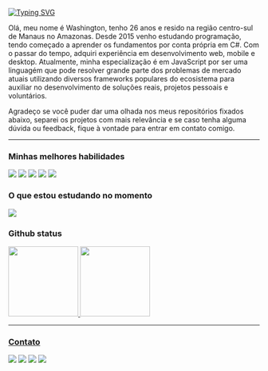 <div align="left">
  
  
[![Typing SVG](https://readme-typing-svg.demolab.com?font=Fira+Code&duration=2000&pause=1000&color=55A73F&repeat=false&width=435&lines=Bem+vindo+ao+meu+reposit%C3%B3rio)](https://git.io/typing-svg)
  
</div>

<!-- ![](https://komarev.com/ghpvc/?username=moondusk1996&style=plastic&color=55A731) -->


<p>
  
Olá, meu nome é Washington, tenho 26 anos e resido na região centro-sul de Manaus no Amazonas. Desde 2015 venho estudando programação, tendo começado a aprender os fundamentos por conta própria em C#. Com o passar do tempo, adquiri experiência em desenvolvimento web, mobile e desktop. Atualmente, minha especialização é em JavaScript por ser uma linguagém que pode resolver grande parte dos problemas de mercado atuais utilizando diversos frameworks populares do ecosistema para auxiliar no desenvolvimento de soluções reais, projetos pessoais e voluntários.

Agradeço se você puder dar uma olhada nos meus repositórios fixados abaixo, separei os projetos com mais relevância e se caso tenha alguma dúvida ou feedback, fique à vontade para entrar em contato comigo.



</p>

---------------------------------------------

<div align="left">
      
### Minhas melhores habilidades
  
<img src="https://img.shields.io/badge/javascript-%23323330.svg?style=plastic&logo=javascript&logoColor=%23F7DF1E" />
<img src="https://img.shields.io/badge/typeScript-007ACC?style=plastic&logo=typescript&logoColor=white" />
<img src="https://img.shields.io/badge/react-%2320232a.svg?style=plastic&logo=react&logoColor=%2361DAFB" />
<img src="https://img.shields.io/badge/node-373F51?style=plastic&logo=node.js&logoColor=6DA55F" />
<img src="https://img.shields.io/badge/electron-373F51.svg?style=plastic&logo=electron&logoColor=%4682B4" />


### O que estou estudando no momento
  
  <img src="https://img.shields.io/badge/vitest-green?style=plastic&logo=vitest&logoColor=white" />

 
</div>



### Github status

<a href="https://github.com/MoonDusk1996">
<img height="140em" src="https://github-readme-stats.vercel.app/api?username=MoonDusk1996&show_icons=true&theme=chartreuse-dark&include_all_commits=true&count_private=true"/>
<img height="140em" src="https://github-readme-stats.vercel.app/api/top-langs/?username=MoonDusk1996&layout=compact&langs_count=7&theme=chartreuse-dark"/>

 
---------------------------------------------
  
<div align="left"> 
  
### Contato

  <a href="https://www.linkedin.com/in/washington-lopes-638836249/" target="_blank"><img src="https://img.shields.io/badge/-LinkedIn-%230077B5?style=plastic&logo=linkedin&logoColor=white" target="_blank"></a> 
    <a href = "mailto:washington.lopesdasilvafilho@gmail.com"><img src="https://img.shields.io/badge/-Gmail-gray?style=plastic&logo=gmail&logoColor=white" target="_blank"></a>
  <a href="https://www.instagram.com/moondusk1996/" target="_blank"><img src="https://img.shields.io/badge/-Instagram-%23E4405F?style=plastic&logo=instagram&logoColor=white" target="_blank"></a>
 <a href="https://discord.gg/AGfxJKmbKf" target="_blank"><img src="https://img.shields.io/badge/Server-7289DA?style=plastic&logo=discord&logoColor=white" target="_blank"></a> 
  

  
</div>



<!----------- Old Version --------------

<div align="center">
  <h2>Hi, i'm Dusk👋</h2>
</div>

<div align="center">
  
 ![https://discord.com/users/906415095473655810](https://discord.c99.nl/widget/theme-4/198577728302219264.png) 

  <a href="https://github.com/MoonDusk1996">
  <img height="140em" src="https://github-readme-stats.vercel.app/api?username=MoonDusk1996&show_icons=true&theme=calm&include_all_commits=true&count_private=true"/>
  <img height="140em" src="https://github-readme-stats.vercel.app/api/top-langs/?username=MoonDusk1996&layout=compact&langs_count=7&theme=calm"/>
</div>

<div align="center">
      
## My skills:

Languagues:

![JavaScript](https://img.shields.io/badge/javascript-373F51.svg?style=for-the-badge&logo=javascript&logoColor=%23F7DF1E)
![TypeScript](https://img.shields.io/badge/typescript-373F51.svg?style=for-the-badge&logo=typescript&logoColor=#007ACC)
![HTML5](https://img.shields.io/badge/html5-373F51.svg?style=for-the-badge&logo=html5&logoColor=#E34F26)
![CSS3](https://img.shields.io/badge/css3-373F51.svg?style=for-the-badge&logo=css3&logoColor=007ACC)
![Markdown](https://img.shields.io/badge/markdown-373F51.svg?style=for-the-badge&logo=markdown&logoColor=black)

Frameworks, Libraries and Stacks:

![React](https://img.shields.io/badge/react-373F51.svg?style=for-the-badge&logo=react&logoColor=%2361DAFB)
![React native](https://img.shields.io/badge/react_native-373F51.svg?style=for-the-badge&logo=react&logoColor=%2361DAFB)
![React native](https://img.shields.io/badge/angular-373F51.svg?style=for-the-badge&logo=angular&logoColor=C3002F)
![Next](https://img.shields.io/badge/next-373F51.svg?style=for-the-badge&logo=next.js&logoColor=white)
![Vite](https://img.shields.io/badge/Vite-373F51.svg?style=for-the-badge&logo=vite&logoColor=orchid)
![Electron](https://img.shields.io/badge/electron-373F51?style=for-the-badge&logo=electron&logoColor=4682B4)
![NodeJS](https://img.shields.io/badge/node-373F51?style=for-the-badge&logo=node.js&logoColor=6DA55F)
![Express](https://img.shields.io/badge/express-373F51.svg?style=for-the-badge&logo=express&logoColor=black)
![Azure](https://img.shields.io/badge/Azure-373F51.svg?style=for-the-badge&logo=microsoftazure&logoColor=blue)
![Insomnia](https://img.shields.io/badge/insomnia-373F51.svg?style=for-the-badge&logo=insomnia&logoColor=blueviolet)
![Git](https://img.shields.io/badge/git-373F51.svg?style=for-the-badge&logo=git&logoColor=darkorange)
![Reac Hook Form](https://img.shields.io/badge/react%20hook%20form-373F51.svg?style=for-the-badge&logo=reacthookform&logoColor=hotpink)
![MaterialUI](https://img.shields.io/badge/Material.ui-373F51.svg?style=for-the-badge&logo=mui&logoColor=%232E7EEA)
![Bootstrap](https://img.shields.io/badge/bootstrap-373F51.svg?style=for-the-badge&logo=bootstrap&logoColor=%23563D7C)
![ESLint](https://img.shields.io/badge/ESLint-373F51?style=for-the-badge&logo=eslint&logoColor=4B3263)
![jQuery](https://img.shields.io/badge/jquery-373F51.svg?style=for-the-badge&logo=jquery&logoColor=%230769AD)

 </details>

Database:

![Firebase](https://img.shields.io/badge/firebase-373F51.svg?style=for-the-badge&logo=firebase)
![MongoDB](https://img.shields.io/badge/MongoDB-373F51.svg?style=for-the-badge&logo=mongodb&logoColor=%234ea94b)
![MySQL](https://img.shields.io/badge/mysql-373F51.svg?style=for-the-badge&logo=mysql&logoColor=%230769AD)
![SQLite](https://img.shields.io/badge/sqlite-373F51.svg?style=for-the-badge&logo=sqlite&logoColor=steelblue)

 
Design and illustration:

![PhotoShop](https://img.shields.io/badge/photoshop-midnightblue.svg?style=for-the-badge&logo=adobephotoshop&logoColor=white)
![Blender](https://img.shields.io/badge/blender-darkorange.svg?style=for-the-badge&logo=blender&logoColor=white)
![Krita](https://img.shields.io/badge/krita-slateblue.svg?style=for-the-badge&logo=krita&Color=white)




## Find me:

<div align="center"> 
  
  <a href="https://www.instagram.com/moondusk1996/" target="_blank"><img src="https://img.shields.io/badge/-Instagram-%23E4405F?style=for-the-badge&logo=instagram&logoColor=white" target="_blank"></a>
 <a href="https://discord.gg/AGfxJKmbKf" target="_blank"><img src="https://img.shields.io/badge/Discord-7289DA?style=for-the-badge&logo=discord&logoColor=white" target="_blank"></a> 
  <a href = "https://www.artstation.com/duski"><img src="https://img.shields.io/badge/-Artstation-%23333?style=for-the-badge&logo=artstation&logoColor=white" target="_blank"></a>
  <a href = "mailto:washington.lopesdasilvafilho@gmail.com"><img src="https://img.shields.io/badge/-Gmail-gray?style=for-the-badge&logo=gmail&logoColor=white" target="_blank"></a>
  <a href="https://www.linkedin.com/in/washington-lopes-638836249/" target="_blank"><img src="https://img.shields.io/badge/-LinkedIn-%230077B5?style=for-the-badge&logo=linkedin&logoColor=white" target="_blank"></a> 
</div>

</div>
 -->
